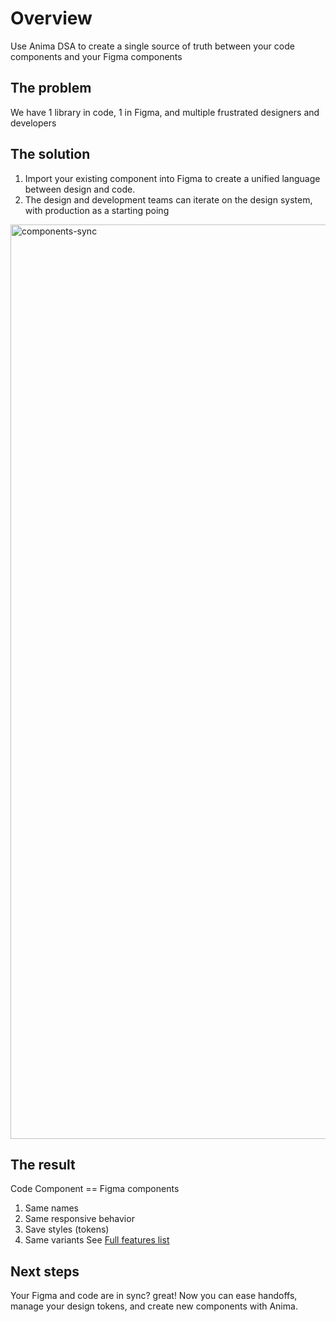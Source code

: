 # Overview
Use Anima DSA to create a single source of truth between your code components and your Figma components

## The problem
We have 1 library in code, 1 in Figma, and multiple frustrated designers and developers


## The solution
1. Import your existing component into Figma to create a unified language between design and code.
2. The design and development teams can iterate on the design system, with production as a starting poing
<img width="1463" alt="components-sync" src="https://github.com/AnimaApp/anima-storybook-cli/assets/96059044/7f681999-1369-4b94-8c6a-3da01190b04e">

## The result
Code Component == Figma components
1. Same names
2. Same responsive behavior
3. Save styles (tokens)
4. Same variants
See [Full features list](features.md)

## Next steps
Your Figma and code are in sync? great!
Now you can ease handoffs, manage your design tokens, and create new components with Anima. 

